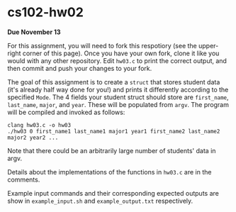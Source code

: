 # cs102-hw02

**Due November 13**

For this assignment, you will need to fork this respotiory (see the upper-right corner of this page).
Once you have your own fork, clone it like you would with any other repository. Edit 
`hw03.c` to print the correct output, and then commit and push your changes to your fork.

The goal of this assignment is to create a `struct` that stores student data (it's already half way done for you!) and prints it differently according to the specified `Mode`. The 4 fields your student struct should store are `first_name`, `last_name`, `major`, and `year`. These will be populated from `argv`. The program will be compiled and invoked as follows:

```
clang hw03.c -o hw03
./hw03 0 first_name1 last_name1 major1 year1 first_name2 last_name2 major2 year2 ...
```
Note that there could be an arbitrarily large number of students' data in argv. 

Details about the implementations of the functions in `hw03.c` are in the comments.

Example input commands and their corresponding expected outputs are show in `example_input.sh` and `example_output.txt` respectively.
